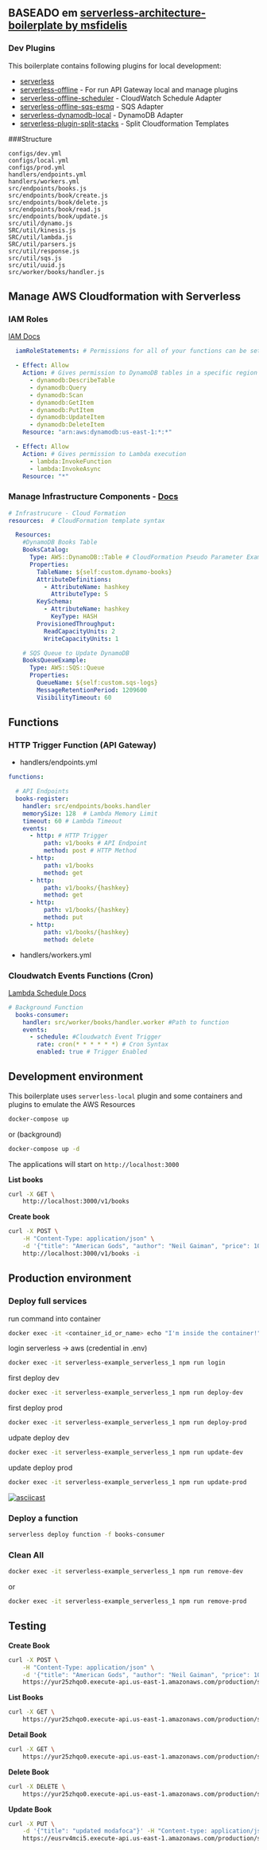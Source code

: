 ## BASEADO em [serverless-architecture-boilerplate by msfidelis](https://github.com/msfidelis/serverless-architecture-boilerplate)

### Dev Plugins

This boilerplate contains following plugins for local development:
* [serverless](https://www.serverless.com/)
* [serverless-offline](https://github.com/dherault/serverless-offline) - For run API Gateway local and manage plugins
* [serverless-offline-scheduler](https://github.com/ajmath/serverless-offline-scheduler) - CloudWatch Schedule Adapter
* [serverless-offline-sqs-esmq](https://github.com/msfidelis/serverless-offline-sqs-esmq) - SQS Adapter
* [serverless-dynamodb-local](https://github.com/99xt/serverless-dynamodb-local/releases) - DynamoDB Adapter
* [serverless-plugin-split-stacks](https://github.com/dougmoscrop/serverless-plugin-split-stacks) - Split Cloudformation Templates


###Structure
```
configs/dev.yml
configs/local.yml
configs/prod.yml
handlers/endpoints.yml
handlers/workers.yml
src/endpoints/books.js
src/endpoints/book/create.js
src/endpoints/book/delete.js
src/endpoints/book/read.js
src/endpoints/book/update.js
src/util/dynamo.js
SRC/util/kinesis.js
SRC/util/lambda.js
SRC/util/parsers.js
src/util/response.js
src/util/sqs.js
src/util/uuid.js
src/worker/books/handler.js
```

## Manage AWS Cloudformation with Serverless

### IAM Roles

[IAM Docs](https://serverless.com/framework/docs/providers/aws/guide/iam/)

```yml
  iamRoleStatements: # Permissions for all of your functions can be set here

  - Effect: Allow
    Action: # Gives permission to DynamoDB tables in a specific region
      - dynamodb:DescribeTable
      - dynamodb:Query
      - dynamodb:Scan
      - dynamodb:GetItem
      - dynamodb:PutItem
      - dynamodb:UpdateItem
      - dynamodb:DeleteItem
    Resource: "arn:aws:dynamodb:us-east-1:*:*"

  - Effect: Allow
    Action: # Gives permission to Lambda execution
      - lambda:InvokeFunction
      - lambda:InvokeAsync
    Resource: "*"
```

### Manage Infrastructure Components - [Docs](https://serverless.com/framework/docs/providers/aws/guide/resources/#aws-cloudformation-resource-reference)

```yml
# Infrastrucure - Cloud Formation
resources:  # CloudFormation template syntax

  Resources:
    #DynamoDB Books Table
    BooksCatalog:
      Type: AWS::DynamoDB::Table # CloudFormation Pseudo Parameter Example
      Properties:
        TableName: ${self:custom.dynamo-books}
        AttributeDefinitions:
          - AttributeName: hashkey
            AttributeType: S
        KeySchema:
          - AttributeName: hashkey
            KeyType: HASH
        ProvisionedThroughput:
          ReadCapacityUnits: 2
          WriteCapacityUnits: 1

    # SQS Queue to Update DynamoDB
    BooksQueueExample:
      Type: AWS::SQS::Queue
      Properties:
        QueueName: ${self:custom.sqs-logs}
        MessageRetentionPeriod: 1209600
        VisibilityTimeout: 60
```

## Functions

### HTTP Trigger Function (API Gateway)

- handlers/endpoints.yml

```yml
functions:

  # API Endpoints
  books-register:
    handler: src/endpoints/books.handler
    memorySize: 128  # Lambda Memory Limit
    timeout: 60 # Lambda Timeout
    events:
      - http: # HTTP Trigger
          path: v1/books # API Endpoint
          method: post # HTTP Method
      - http:
          path: v1/books
          method: get
      - http:
          path: v1/books/{hashkey}
          method: get
      - http:
          path: v1/books/{hashkey}
          method: put
      - http:
          path: v1/books/{hashkey}
          method: delete

```
- handlers/workers.yml

### Cloudwatch Events Functions (Cron)

[Lambda Schedule Docs](https://serverless.com/framework/docs/providers/aws/events/schedule/)

```yml
# Background Function
  books-consumer:
    handler: src/worker/books/handler.worker #Path to function
    events:
      - schedule: #Cloudwatch Event Trigger
        rate: cron(* * * * * *) # Cron Syntax
        enabled: true # Trigger Enabled

```

## Development environment

This boilerplate uses `serverless-local` plugin and some containers and plugins to emulate the AWS Resources

```bash
docker-compose up
```
or (background)
```bash
docker-compose up -d
```
The applications will start on `http://localhost:3000`

**List books**
```bash
curl -X GET \
    http://localhost:3000/v1/books
```
**Create book**
```bash
curl -X POST \
    -H "Content-Type: application/json" \
    -d '{"title": "American Gods", "author": "Neil Gaiman", "price": 10.00  }' \
    http://localhost:3000/v1/books -i
```

## Production environment

### Deploy full services

run command into container
```bash
docker exec -it <container_id_or_name> echo "I'm inside the container!"
```

login serverless -> aws (credential in .env)
```bash
docker exec -it serverless-example_serverless_1 npm run login
```
first deploy dev
```bash
docker exec -it serverless-example_serverless_1 npm run deploy-dev
```
first deploy prod
```bash
docker exec -it serverless-example_serverless_1 npm run deploy-prod
```
udpate deploy dev
```bash
docker exec -it serverless-example_serverless_1 npm run update-dev
```
update deploy prod
```bash
docker exec -it serverless-example_serverless_1 npm run update-prod
```

[![asciicast](https://asciinema.org/a/4mzSihwWksZvjx7KO6mUy3EmO.png)](https://asciinema.org/a/4mzSihwWksZvjx7KO6mUy3EmO)


### Deploy a function

```bash
serverless deploy function -f books-consumer
```

### Clean All

```bash
docker exec -it serverless-example_serverless_1 npm run remove-dev
```
or
```bash
docker exec -it serverless-example_serverless_1 npm run remove-prod
```

## Testing

**Create Book**

```bash
curl -X POST \
    -H "Content-Type: application/json" \
    -d '{"title": "American Gods", "author": "Neil Gaiman", "price": 10.00  }' \
    https://yur25zhqo0.execute-api.us-east-1.amazonaws.com/production/services/books -i
```

**List Books**
```bash
curl -X GET \
    https://yur25zhqo0.execute-api.us-east-1.amazonaws.com/production/services/books
```


**Detail Book**

```bash
curl -X GET \
    https://yur25zhqo0.execute-api.us-east-1.amazonaws.com/production/services/books/456c9e8f-6c50-d656-dc69-dc828c42af65
```

**Delete Book**

```bash
curl -X DELETE \
    https://yur25zhqo0.execute-api.us-east-1.amazonaws.com/production/services/books/456c9e8f-6c50-d656-dc69-dc828c42af65 -i
```

**Update Book**

```bash
curl -X PUT \
    -d '{"title": "updated modafoca"}' -H "Content-type: application/json" \
    https://eusrv4mci5.execute-api.us-east-1.amazonaws.com/production/services/books/bbafdb0c-ee6e-fca0-f224-ed534f5b7766 -i
```
